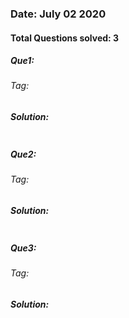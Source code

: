 ### Date: July 02 2020

#### Total Questions solved: 3
##### Que1: 
###### Tag:
##### Solution:
```

```

##### Que2: 
###### Tag: 
#####  Solution:
````

````

##### Que3: 
###### Tag:
#####  Solution:
````

````

